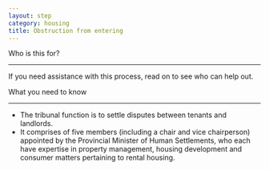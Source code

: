 ```yaml
---
layout: step
category: housing
title: Obstruction from entering
---
```

<div class="intro">
  <div class="header"><i class="fa fa-fw fa-users" aria-hidden="true"></i> Who is this for?</div>
  <hr>
  <div class="content">
    <p>If you need assistance with this process, read on to see who can help out.</p>
  </div>
</div>

<div class="summary">
  <div class="header"><i class="fa fa-fw fa-exclamation-circle" aria-hidden="true"></i> What you need to know</div>
  <hr>
  <div class="content">
    <ul class="fa-ul">
      <li><i class="fa-li fa fa-exclamation-circle"></i>The tribunal function is to settle disputes between tenants and landlords.</li>
      <li><i class="fa-li fa fa-exclamation-circle"></i>It comprises of five members (including a chair and vice chairperson) appointed by the Provincial Minister of Human Settlements, who each have expertise in property management, housing development and consumer matters pertaining to rental housing.</li>
    </ul>
  </div>
</div>
